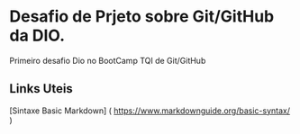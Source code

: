 #  Desafio de Prjeto sobre Git/GitHub da DIO.

Primeiro desafio Dio no BootCamp  TQI de Git/GitHub

## Links Uteis
[Sintaxe Basic Markdown] ( https://www.markdownguide.org/basic-syntax/ )
